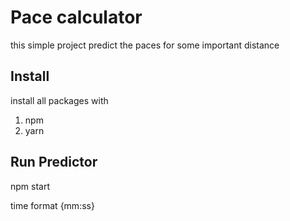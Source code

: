 # Pace calculator

this simple project predict the paces for some important distance

## Install

install all packages with

1. npm
2. yarn

## Run Predictor

npm start

time format {mm:ss}
